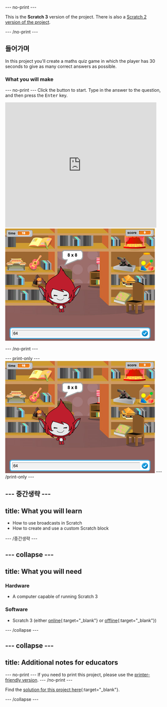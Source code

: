 \--- no-print \---

This is the **Scratch 3** version of the project. There is also a [Scratch 2 version of the project](https://projects.raspberrypi.org/en/projects/brain-game-scratch2).

\--- /no-print \---

## 들어가며

In this project you'll create a maths quiz game in which the player has 30 seconds to give as many correct answers as possible.

### What you will make

\--- no-print \--- Click the button to start. Type in the answer to the question, and then press the <kbd>Enter</kbd> key.

<div class="scratch-preview">
  <iframe allowtransparency="true" width="485" height="402" src="https://scratch.mit.edu/projects/embed/250234955/?autostart=false" frameborder="0"></iframe>
  <img src="images/brain-final.png">
</div>

\--- /no-print \---

\--- print-only \--- ![Brain Game](images/brain-final.png) \--- /print-only \---

## \--- 중간생략 \---

## title: What you will learn

+ How to use broadcasts in Scratch
+ How to create and use a custom Scratch block

\--- /중간생략 \---

## \--- collapse \---

## title: What you will need

### Hardware

+ A computer capable of running Scratch 3

### Software

+ Scratch 3 (either [online](http://rpf.io/scratchon){:target="_blank"} or [offline](http://rpf.io/scratchoff){:target="_blank"})

\--- /collapse \---

## \--- collapse \---

## title: Additional notes for educators

\--- no-print \--- If you need to print this project, please use the [printer-friendly version](https://projects.raspberrypi.org/en/projects/brain-game/print). \--- /no-print \---

Find the [solution for this project here](http://rpf.io/p/en/brain-game-go){:target="_blank"}.

\--- /collapse \---